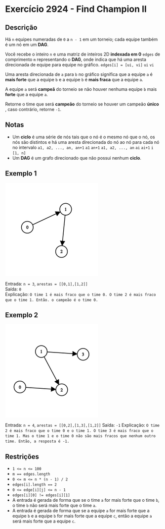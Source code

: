 # Exercício 2924 - Find Champion II

## Descrição

Há `n` equipes numeradas de `0` a `n - 1` em um torneio; cada equipe também é um nó em um **DAG**.

Você recebe o inteiro `n` e uma matriz de inteiros 2D **indexada em 0** `edges` de comprimento `m` representando o **DAG**, onde indica que há uma aresta direcionada de equipe para equipe no gráfico. `edges[i] = [ui, vi]` `ui` `vi`

Uma aresta direcionada de `a` para `b` no gráfico significa que a equipe `a` é **mais forte** que a equipe `b` e a equipe `b` é **mais fraca** que a equipe `a`.

A equipe `a` será **campeã** do torneio se não houver nenhuma equipe `b` mais **forte** que a equipe `a`.

Retorne o time que será **campeão** do torneio se houver um campeão **único** , caso contrário, retorne `-1`.

## Notas

- Um **ciclo** é uma série de nós tais que o nó é o mesmo nó que o nó, os nós são distintos e há uma aresta direcionada do nó ao nó para cada nó no intervalo `a1, a2, ..., an, an+1` `a1` `an+1` `a1, a2, ..., an` `ai` `ai+1` `i` `[1, n]`
- Um **DAG** é um grafo direcionado que não possui nenhum **ciclo**.

## Exemplo 1

![Exemplo 1](./imagens/exemplo1.png)

Entrada: `n = 3`, `arestas = [[0,1],[1,2]]`</br>
Saída: `0`</br>
Explicação: `O time 1 é mais fraco que o time 0. O time 2 é mais fraco que o time 1. Então. o campeão é o time 0.`

## Exemplo 2

![Exemplo 2](./imagens/exemplo2.png)

Entrada: `n = 4`, `arestas = [[0,2],[1,3],[1,2]]`
Saída: `-1`
Explicação: `O time 2 é mais fraco que o time 0 e o time 1. O time 3 é mais fraco que o time 1. Mas o time 1 e o time 0 não são mais fracos que nenhum outro time. Então, a resposta é -1.`

## Restrições

- `1 <= n <= 100`
- `m == edges.length`
- `0 <= m <= n * (n - 1) / 2`
- `edges[i].length == 2`
- `0 <= edge[i][j] <= n - 1`
- `edges[i][0] != edges[i][1]`
- A entrada é gerada de forma que se o time `a` for mais forte que o time `b`, o time `b` não será mais forte que o time `a`.
- A entrada é gerada de forma que se a equipe `a` for mais forte que a equipe `b` e a equipe `b` for mais forte que a equipe `c`, então a equipe `a` será mais forte que a equipe `c`.
